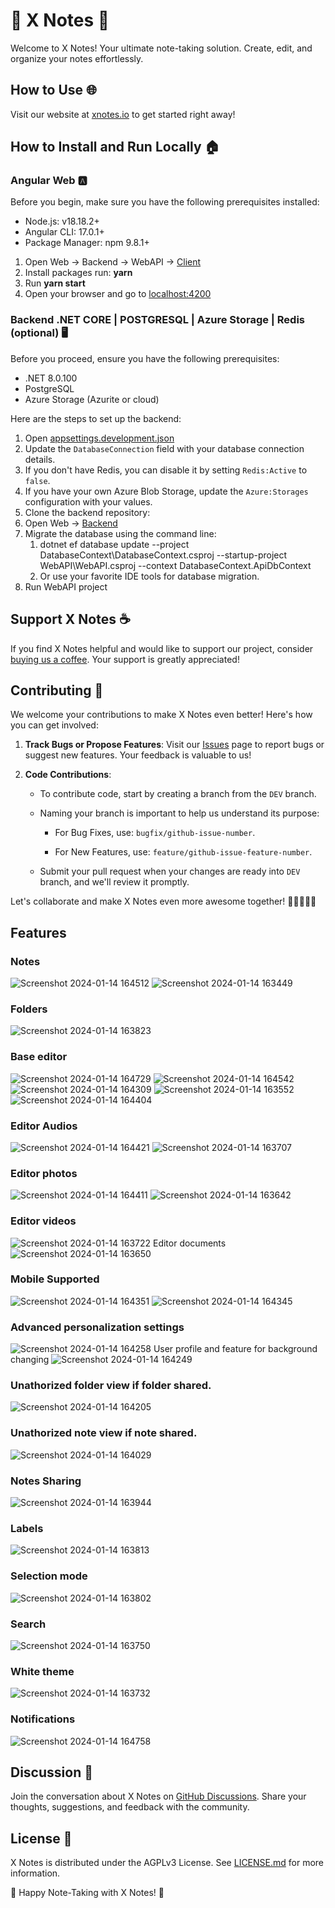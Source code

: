 # 📝 X Notes 🚀

Welcome to X Notes! Your ultimate note-taking solution. Create, edit, and organize your notes effortlessly.

## How to Use 🌐

Visit our website at [xnotes.io](https://xnotes.io) to get started right away!

## How to Install and Run Locally 🏠

### Angular Web 🅰️

Before you begin, make sure you have the following prerequisites installed:

- Node.js: v18.18.2+
- Angular CLI: 17.0.1+
- Package Manager: npm 9.8.1+

1. Open Web -> Backend -> WebAPI -> [Client](https://github.com/X-Notes/Web/tree/DEV/Backend/WebAPI/Client)
  1. Install packages run: **yarn**
  2. Run **yarn start**
  3. Open your browser and go to [localhost:4200](http://localhost:4200/)

     
### Backend .NET CORE | POSTGRESQL | Azure Storage | Redis (optional) 🖥️

Before you proceed, ensure you have the following prerequisites:

- .NET 8.0.100
- PostgreSQL
- Azure Storage (Azurite or cloud)

Here are the steps to set up the backend:

1. Open [appsettings.development.json](https://github.com/X-Notes/Web/blob/DEV/Backend/WebAPI/appsettings.Development.json)
2. Update the `DatabaseConnection` field with your database connection details.
3. If you don't have Redis, you can disable it by setting `Redis:Active` to `false`.
4. If you have your own Azure Blob Storage, update the `Azure:Storages` configuration with your values.
5. Clone the backend repository:  
5. Open Web -> [Backend](https://github.com/X-Notes/Web/tree/DEV/Backend)
6. Migrate the database using the command line:
   1. dotnet ef database update --project DatabaseContext\DatabaseContext.csproj --startup-project WebAPI\WebAPI.csproj --context DatabaseContext.ApiDbContext
   2. Or use your favorite IDE tools for database migration.
7. Run WebAPI project

## Support X Notes ☕

If you find X Notes helpful and would like to support our project, consider [buying us a coffee](https://www.buymeacoffee.com/xnotes). Your support is greatly appreciated!

## Contributing 🤝

We welcome your contributions to make X Notes even better! Here's how you can get involved:

1. **Track Bugs or Propose Features**: Visit our [Issues](https://github.com/X-Notes/Web/issues) page to report bugs or suggest new features. Your feedback is valuable to us!

2. **Code Contributions**:

   - To contribute code, start by creating a branch from the `DEV` branch.
   
   - Naming your branch is important to help us understand its purpose:
   
     - For Bug Fixes, use: `bugfix/github-issue-number`.
     
     - For New Features, use: `feature/github-issue-feature-number`.

   - Submit your pull request when your changes are ready into `DEV` branch, and we'll review it promptly.

Let's collaborate and make X Notes even more awesome together! 🚀👩‍💻👨‍💻

## Features

### Notes
![Screenshot 2024-01-14 164512](https://github.com/X-Notes/Web/assets/40700475/8557f607-ed17-43a0-8914-2ea50db8d35c)
![Screenshot 2024-01-14 163449](https://github.com/X-Notes/Web/assets/40700475/72c47caa-f41e-43a2-ad14-36765f98537e)

###  Folders
![Screenshot 2024-01-14 163823](https://github.com/X-Notes/Web/assets/40700475/ff1e7109-be53-4088-9d34-d6abdb82cac8)

### Base editor 
![Screenshot 2024-01-14 164729](https://github.com/X-Notes/Web/assets/40700475/8ff0f06c-4b1e-4a6e-a14d-8e4217a7d7da)
![Screenshot 2024-01-14 164542](https://github.com/X-Notes/Web/assets/40700475/512a5c9a-1726-4d04-817c-a1edf1c49349)
![Screenshot 2024-01-14 164309](https://github.com/X-Notes/Web/assets/40700475/a7cd1dea-3bcb-4313-bca5-6071b171c886)
![Screenshot 2024-01-14 163552](https://github.com/X-Notes/Web/assets/40700475/364104b7-de2a-453c-b4cc-6e1095be3f56)
![Screenshot 2024-01-14 164404](https://github.com/X-Notes/Web/assets/40700475/61372b1b-89d5-4ac4-9480-69443a36878e)

### Editor Audios
![Screenshot 2024-01-14 164421](https://github.com/X-Notes/Web/assets/40700475/52fed5c9-640d-499a-84bc-c4594bd26269)
![Screenshot 2024-01-14 163707](https://github.com/X-Notes/Web/assets/40700475/1f416700-43b7-4989-9bc8-dee1cc037f6f)

### Editor photos
![Screenshot 2024-01-14 164411](https://github.com/X-Notes/Web/assets/40700475/6760b63e-e290-4a47-a0c3-3adf0535f9b5)
![Screenshot 2024-01-14 163642](https://github.com/X-Notes/Web/assets/40700475/aebc5f3e-b3b3-429b-9e74-fcb8c0b53b3f)

###  Editor videos
![Screenshot 2024-01-14 163722](https://github.com/X-Notes/Web/assets/40700475/9bd358ed-6519-4d93-a47e-8565eb86d812)
Editor documents
![Screenshot 2024-01-14 163650](https://github.com/X-Notes/Web/assets/40700475/d6b1a571-b485-492d-ab04-138e712cb656)

### Mobile Supported
![Screenshot 2024-01-14 164351](https://github.com/X-Notes/Web/assets/40700475/63391a21-5bee-46ff-b144-a26ff640b46b)
![Screenshot 2024-01-14 164345](https://github.com/X-Notes/Web/assets/40700475/c13000c3-85b5-42f0-b19c-ce790d59ac7a)

###  Advanced personalization settings
![Screenshot 2024-01-14 164258](https://github.com/X-Notes/Web/assets/40700475/7699f25a-2363-4de4-9165-2a19b6ea66ac)
User profile and feature for background changing
![Screenshot 2024-01-14 164249](https://github.com/X-Notes/Web/assets/40700475/b864b83e-2eff-451b-8a7b-a2173e1c91e0)

### Unathorized folder view if folder shared.
![Screenshot 2024-01-14 164205](https://github.com/X-Notes/Web/assets/40700475/71a84ec2-7536-4d68-87b0-3f939e14aa9d)

### Unathorized note view if note shared.
![Screenshot 2024-01-14 164029](https://github.com/X-Notes/Web/assets/40700475/325d768c-db0f-4296-bf1d-2ddb81df3b35)

###  Notes Sharing
![Screenshot 2024-01-14 163944](https://github.com/X-Notes/Web/assets/40700475/6ee229fa-6a76-4495-8f6c-aba941b56670)

###  Labels
![Screenshot 2024-01-14 163813](https://github.com/X-Notes/Web/assets/40700475/6cb5cf0b-bfff-4ba0-86c8-1517dd6f623a)

### Selection mode
![Screenshot 2024-01-14 163802](https://github.com/X-Notes/Web/assets/40700475/d5f4a158-d4ed-4115-90b0-f24f6f4731ca)

### Search
![Screenshot 2024-01-14 163750](https://github.com/X-Notes/Web/assets/40700475/0480c9b3-b45b-4715-8b3a-074acb28c2c4)

### White theme
![Screenshot 2024-01-14 163732](https://github.com/X-Notes/Web/assets/40700475/99194449-4023-401b-8606-55933843a284)

### Notifications
![Screenshot 2024-01-14 164758](https://github.com/X-Notes/Web/assets/40700475/1df4715b-39b7-4f75-ba4d-c09aba1dc171)

## Discussion 💬
Join the conversation about X Notes on [GitHub Discussions](https://github.com/X-Notes/Web/discussions). Share your thoughts, suggestions, and feedback with the community.

## License 📜
X Notes is distributed under the AGPLv3 License. See [LICENSE.md](https://github.com/X-Notes/Web/blob/DEV/LICENSE) for more information.

🎉 Happy Note-Taking with X Notes! 📝
